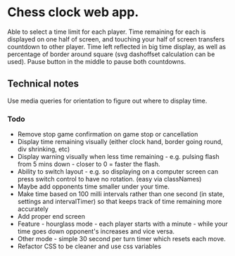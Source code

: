 # Chess clock web app.

Able to select a time limit for each player.
Time remaining for each is displayed on one half of screen, and touching your half of screen transfers countdown to other player.
Time left reflected in big time display, as well as percentage of border around square (svg dashoffset calculation can be used).
Pause button in the middle to pause both countdowns.


## Technical notes
Use media queries for orientation to figure out where to display time.




### Todo
- Remove stop game confirmation on game stop or cancellation
- Display time remaining visually (either clock hand, border going round, div shrinking, etc)
- Display warning visually when less time remaining - e.g. pulsing flash from 5 mins down - closer to 0 = faster the flash.
- Ability to switch layout - e.g. so displaying on a computer screen can press switch control to have no rotation. (easy via classNames)
- Maybe add opponents time smaller under your time.
- Make time based on 100 milli intervals rather than one second (in state, settings and intervalTimer) so that keeps track of time remaining more accurately
- Add proper end screen
- Feature - hourglass mode - each player starts with a minute - while your time goes down opponent's increases and vice versa.
- Other mode - simple 30 second per turn timer which resets each move.
- Refactor CSS to be cleaner and use css variables